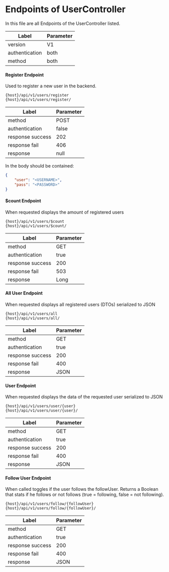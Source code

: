 # Endpoints of UserController

In this file are all Endpoints of the UserController listed.

| Label          | Parameter |
| -------------- | --------- |
| version        | V1        |
| authentication | both      |
| method         | both      |

#### Register Endpoint

Used to register a new user in the backend.  

 ```
{host}/api/v1/users/register
{host}/api/v1/users/register/
 ```

| Label            | Parameter |
| ---------------- | --------- |
| method           | POST      |
| authentication   | false     |
| response success | 202       |
| response fail    | 406       |
| response         | null      |

In the body should be contained:

```json
{
	"user": "<USERNAME>",
	"pass": "<PASSWORD>"
}
```

#### $count Endpoint

When requested displays the amount of registered users

 ```
{host}/api/v1/users/$count
{host}/api/v1/users/$count/
 ```

| Label            | Parameter |
| ---------------- | --------- |
| method           | GET       |
| authentication   | true      |
| response success | 200       |
| response fail    | 503       |
| response         | Long      |

#### All User Endpoint

When requested displays all registered users (DTOs) serialized to JSON

 ```
{host}/api/v1/users/all
{host}/api/v1/users/all/
 ```

| Label            | Parameter |
| ---------------- | --------- |
| method           | GET       |
| authentication   | true      |
| response success | 200       |
| response fail    | 400       |
| response         | JSON      |

#### User Endpoint

When requested displays the data of the requested user serialized to JSON

 ```
{host}/api/v1/users/user/{user}
{host}/api/v1/users/user/{user}/
 ```

| Label            | Parameter |
| ---------------- | --------- |
| method           | GET       |
| authentication   | true      |
| response success | 200       |
| response fail    | 400       |
| response         | JSON      |

#### Follow User Endpoint

When called toggles if the user follows the followUser.
 Returns a Boolean that stats if he follows or not follows (true = following, false = not following).

 ```
{host}/api/v1/users/follow/{followUser}
{host}/api/v1/users/follow/{followUser}/
 ```

| Label            | Parameter |
| ---------------- | --------- |
| method           | GET       |
| authentication   | true      |
| response success | 200       |
| response fail    | 400       |
| response         | JSON      |
